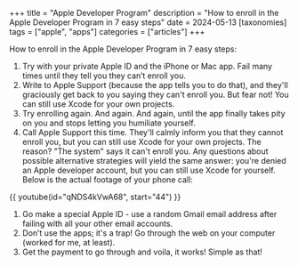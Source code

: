 +++
title = "Apple Developer Program"
description = "How to enroll in the Apple Developer Program in 7 easy steps"
date = 2024-05-13
[taxonomies]
tags = ["apple", "apps"]
categories = ["articles"]
+++

How to enroll in the Apple Developer Program in 7 easy steps:
1. Try with your private Apple ID and the iPhone or Mac app. Fail many times until they tell you they can’t enroll you.
2. Write to Apple Support (because the app tells you to do that), and they'll graciously get back to you saying they can't enroll you. But fear not! You can still use Xcode for your own projects.
3. Try enrolling again. And again. And again, until the app finally takes pity on you and stops letting you humiliate yourself.
4. Call Apple Support this time. They'll calmly inform you that they cannot enroll you, but you can still use Xcode for your own projects. The reason? "The system" says it can't enroll you. Any questions about possible alternative strategies will yield the same answer: you're denied an Apple developer account, but you can still use Xcode for yourself. Below is the actual footage of your phone call:

{{ youtube(id="qNDS4kVwA68", start="44") }}

1. Go make a special Apple ID - use a random Gmail email address after failing with all your other email accounts.
2. Don’t use the apps; it's a trap! Go through the web on your computer (worked for me, at least).
3. Get the payment to go through and voila, it works! Simple as that!
